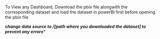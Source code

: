 To View any Dashboard, Download the pbix file alongwith the corresponding dataset and load the dataset in powerBI first before opening the pbix file 


*****change data source to /[path where you downloaded the dataset] to prevent any errors******
